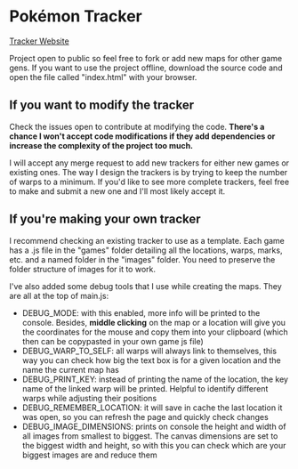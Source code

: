 # Pokémon Tracker
[Tracker Website](https://sekii.gitlab.io/pokemon-tracker)

Project open to public so feel free to fork or add new maps for other game gens. If you want to use the project offline, download the source code and open the file called "index.html" with your browser.

## If you want to modify the tracker
Check the issues open to contribute at modifying the code. **There's a chance I won't accept code modifications if they add dependencies or increase the complexity of the project too much.**

I will accept any merge request to add new trackers for either new games or existing ones. The way I design the trackers is by trying to keep the number of warps to a minimum. If you'd like to see more complete trackers, feel free to make and submit a new one and I'll most likely accept it.

## If you're making your own tracker
I recommend checking an existing tracker to use as a template. Each game has a .js file in the "games" folder detailing all the locations, warps, marks, etc. and a named folder in the "images" folder. You need to preserve the folder structure of images for it to work.

I've also added some debug tools that I use while creating the maps. They are all at the top of main.js:
- DEBUG_MODE: with this enabled, more info will be printed to the console. Besides, **middle clicking** on the map or a location will give you the coordinates for the mouse and copy them into your clipboard (which then can be copypasted in your own game js file)
- DEBUG_WARP_TO_SELF: all warps will always link to themselves, this way you can check how big the text box is for a given location and the name the current map has
- DEBUG_PRINT_KEY: instead of printing the name of the location, the key name of the linked warp will be printed. Helpful to identify different warps while adjusting their positions
- DEBUG_REMEMBER_LOCATION: it will save in cache the last location it was open, so you can refresh the page and quickly check changes
- DEBUG_IMAGE_DIMENSIONS: prints on console the height and width of all images from smallest to biggest. The canvas dimensions are set to the biggest width and height, so with this you can check which are your biggest images are and reduce them